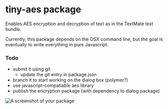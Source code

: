 # tiny-aes package

Enables AES encryption and decryption of text as in the TextMate text bundle.

Currently, this package depends on the OSX command line, but the goal is eventually to write everything in pure Javascript.

### Todo

- submit it using git
  - update the git entry in package.json
- branch it to start working on the dialog box (polymer?)
- use javascript-compatiable aes library
- publish the encryption package (with dependency to dialog package)

![A screenshot of your package](https://f.cloud.github.com/assets/69169/2290250/c35d867a-a017-11e3-86be-cd7c5bf3ff9b.gif)
